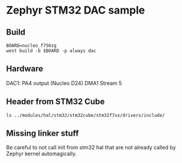 # Zephyr STM32 DAC sample
## Build
```
BOARD=nucleo_f756zg
west build -b $BOARD -p always dac
```

## Hardware
DAC1: PA4 output (Nucleo D24)
DMA1 Stream 5

## Header from STM32 Cube

    ls ../modules/hal/stm32/stm32cube/stm32f7xx/drivers/include/

## Missing linker stuff

Be careful to not call init from stm32 hal that are not already called
by Zephyr kernel automagically.

